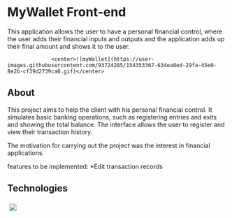 # MyWallet Front-end

This application allows the user to have a personal financial control, where the user adds their financial inputs and outputs and the application adds up their final amount and shows it to the user.

                  <center>![myWallet](https://user-images.githubusercontent.com/93724285/154353367-634ea8ed-29fa-45e0-8e2b-cf39d2739ca0.gif)</center>


## About

This project aims to help the client with his personal financial control. It simulates basic banking operations, such as registering entries and exits and showing the total balance. The interface allows the user to register and view their transaction history.

The motivation for carrying out the project was the interest in financial applications.

features to be implemented:
*Edit transaction records

## Technologies
<p>
  <img style='margin: 5px;' src=https://img.shields.io/badge/React-20232A?style=for-the-badge&logo=react&logoColor=61DAFB>
</p>

